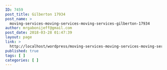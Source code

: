 ```yaml
---
ID: 7459
post_title: Gilberton 17934
post_name: >
  moving-services-moving-services-moving-services-gilberton-17934
author: mrgabonijeff@gmail.com
post_date: 2018-03-28 01:47:39
layout: page
link: >
  http://localhost/wordpress/moving-services-moving-services-moving-services-gilberton-17934/
published: true
tags: [ ]
categories: [ ]
---
```

